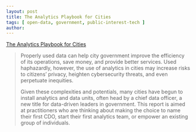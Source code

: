 ```yaml
---
layout: post
title: The Analytics Playbook for Cities
tags: [ open-data, government, public-interest-tech ]
author:
---
```



[The Analytics Playbook for Cities](https://ash.harvard.edu/files/ash/files/the_analytics_playbook_for_cities.pdf?m=1597345915)

> Properly used data can help city government improve the efficiency of its operations, save money, and provide better services. Used haphazardly, however, the use of analytics in cities may increase risks to citizens’ privacy, heighten cybersecurity threats, and even perpetuate inequities.
> 
> Given these complexities and potentials, many cities have begun to install analytics and data units, often head by a chief data officer, a new title for data-driven leaders in government. This report is aimed at practitioners who are thinking about making the choice to name their first CDO, start their first analytics team, or empower an existing group of individuals.
